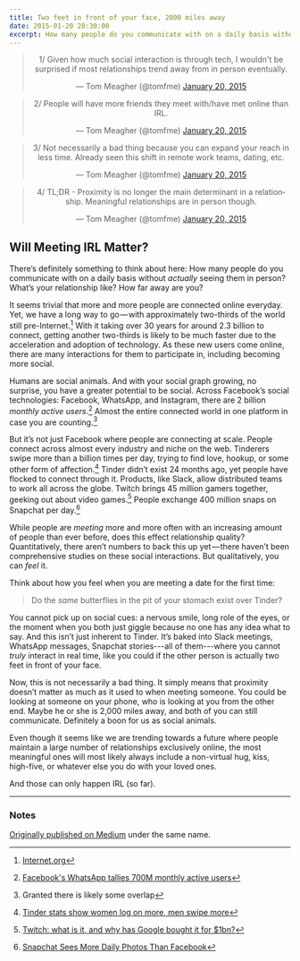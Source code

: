```yaml
---
title: Two feet in front of your face, 2000 miles away
date: 2015-01-20 20:30:00
excerpt: How many people do you communicate with on a daily basis without actually seeing them in person?
---
```


<blockquote class="twitter-tweet" lang="en" align="center"><p>1/ Given how much social interaction is through tech, I wouldn&#39;t be surprised if most relationships trend away from in person eventually.</p>&mdash; Tom Meagher (@tomfme) <a href="https://twitter.com/tomfme/status/557614929176690691">January 20, 2015</a></blockquote> <script async src="//platform.twitter.com/widgets.js" charset="utf-8"></script>

<blockquote class="twitter-tweet" data-conversation="none" lang="en"  align="center"><p>2/ People will have more friends they meet with/have met online than IRL.</p>&mdash; Tom Meagher (@tomfme) <a href="https://twitter.com/tomfme/status/557615194063781888">January 20, 2015</a></blockquote> <script async src="//platform.twitter.com/widgets.js" charset="utf-8"></script>

<blockquote class="twitter-tweet" data-conversation="none" lang="en" align="center"><p>3/ Not necessarily a bad thing because you can expand your reach in less time. Already seen this shift in remote work teams, dating, etc.</p>&mdash; Tom Meagher (@tomfme) <a href="https://twitter.com/tomfme/status/557615635275210752">January 20, 2015</a></blockquote> <script async src="//platform.twitter.com/widgets.js" charset="utf-8"></script>

<blockquote class="twitter-tweet" data-conversation="none" lang="en" align="center"><p>4/ TL;DR - Proximity is no longer the main determinant in a relationship. Meaningful relationships are in person though.</p>&mdash; Tom Meagher (@tomfme) <a href="https://twitter.com/tomfme/status/557616283320324097">January 20, 2015</a></blockquote> <script async src="//platform.twitter.com/widgets.js" charset="utf-8"></script>

## Will Meeting IRL Matter?

There’s definitely something to think about here: How many people do you communicate with on a daily basis without *actually* seeing them in person? What’s your relationship like? How far away are you?

It seems trivial that more and more people are connected online everyday. Yet, we have a long way to go — with approximately two-thirds of the world still pre-Internet.[^1] With it taking over 30 years for around 2.3 billion to connect, getting another two-thirds is likely to be much faster due to the acceleration and adoption of technology. As these new users come online, there are many interactions for them to participate in, including becoming more social.

Humans are social animals. And with your social graph growing, no surprise, you have a greater potential to be social. Across Facebook’s social technologies: Facebook, WhatsApp, and Instagram, there are 2 billion *monthly active users*.[^2] Almost the entire connected world in one platform in case you are counting.[^3]

But it’s not just Facebook where people are connecting at scale. People connect across almost every industry and niche on the web. Tinderers swipe more than a billion times per day, trying to find love, hookup, or some other form of affection.[^4] Tinder didn’t exist 24 months ago, yet people have flocked to connect through it. Products, like Slack, allow distributed teams to work all across the globe. Twitch brings 45 million gamers together, geeking out about video games.[^5] People exchange 400 million snaps on Snapchat per day.[^6]

While people are *meeting* more and more often with an increasing amount of people than ever before, does this effect relationship quality? Quantitatively, there aren’t numbers to back this up yet — there haven’t been comprehensive studies on these social interactions. But qualitatively, you can *feel* it.

Think about how you feel when you are meeting a date for the first time:

> Do the *same* butterflies in the pit of your stomach exist over Tinder?

You cannot pick up on social cues: a nervous smile, long role of the eyes, or the moment when you both just giggle because no one has any idea what to say. And this isn’t just inherent to Tinder. It’s baked into Slack meetings, WhatsApp messages, Snapchat stories---all of them---where you cannot *truly* interact in real time, like you could if the other person is actually two feet in front of your face.

Now, this is not necessarily a bad thing. It simply means that proximity doesn’t matter as much as it used to when meeting someone. You could be looking at someone on your phone, who is looking at you from the other end. Maybe he or she is 2,000 miles away, and both of you can still communicate. Definitely a boon for us as social animals.

Even though it seems like we are trending towards a future where people maintain a large number of relationships exclusively online, the most meaningful ones will most likely always include a non-virtual hug, kiss, high-five, or whatever else you do with your loved ones.

And those can only happen IRL (so far).

***

### Notes

[Originally published on Medium](https://medium.com/@tfm/will-meeting-irl-matter-a4755841c359) under the same name.

[^1]: [Internet.org](http://internet.org)
[^2]: [Facebook's WhatsApp tallies 700M monthly active users](http://www.cnet.com/news/facebooks-whatsapp-messaging-service-tallies-700-million-monthly-active-users/)
[^3]: Granted there is likely some overlap
[^4]: [Tinder stats show women log on more, men swipe more](http://www.dailydot.com/technology/new-tinder-use-stats/)
[^5]: [Twitch: what is it, and why has Google bought it for $1bn?](http://www.theguardian.com/technology/2014/jul/25/twitch-google-gaming-video-site)
[^6]: [Snapchat Sees More Daily Photos Than Facebook](http://techcrunch.com/2013/11/19/snapchat-reportedly-sees-more-daily-photos-than-facebook/)